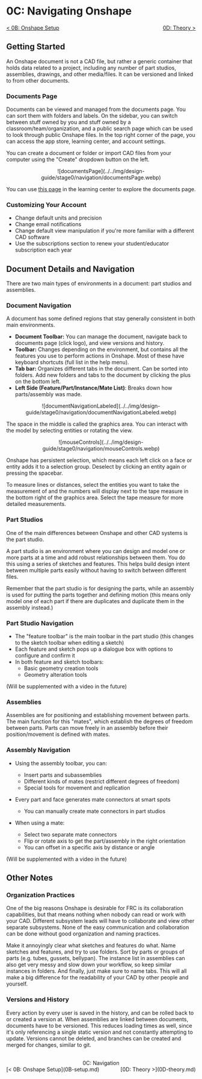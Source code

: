 <style>
.right{
    float:right;
}
.center{
    text-align:center;
}

.left{
    float:left;
}
</style>

# 0C: Navigating Onshape

<span class="left">[< 0B: Onshape Setup](0B-setup.md)</span> <span class="right">[0D: Theory >](0D-theory.md)</span>
<br>


## Getting Started
An Onshape document is not a CAD file, but rather a generic container that holds data related to a project, including any number of part studios, assemblies, drawings, and other media/files. It can be versioned and linked to from other documents. 

### Documents Page
Documents can be viewed and managed from the documents page. You can sort them with folders and labels. On the sidebar, you can switch between stuff owned by you and stuff owned by a classroom/team/organization, and a public search page which can be used to look through public Onshape files. In the top right corner of the page, you can access the app store, learning center, and account settings.

You can create a document or folder or import CAD files from your computer using the "Create" dropdown button on the left.

<center>![documentsPage](../../img/design-guide/stage0/navigation/documentsPage.webp)</center>

You can use [this page](https://learn.onshape.com/learn/course/navigating-onshape/onshape-interface/the-documents-page?page=1) in the learning center to explore the documents page.

### Customizing Your Account

- Change default units and precision
- Change email notifications
- Change default view manipulation if you're more familiar with a different CAD software
- Use the subscriptions section to renew your student/educator subscription each year


## Document Details and Navigation

There are two main types of environments in a document: part studios and assemblies.

### Document Navigation
A document has some defined regions that stay generally consistent in both main environments.

- **Document Toolbar:** You can manage the document, navigate back to documents page (click logo), and view versions and history.
- **Toolbar:** Changes depending on the environment, but contains all the features you use to perform actions in Onshape. Most of these have keyboard shortcuts (full list in the help menu).
- **Tab bar:** Organizes different tabs in the document. Can be sorted into folders. Add new folders and tabs to the document by clicking the plus on the bottom left.
- **Left Side (Feature/Part/Instance/Mate List)**: Breaks down how parts/assembly was made.

<center> ![documentNavigationLabeled](../../img/design-guide/stage0/navigation/documentNavigationLabeled.webp) </center>

The space in the middle is called the graphics area. You can interact with the model by selecting entities or rotating the view. 


<center> ![mouseControls](../../img/design-guide/stage0/navigation/mouseControls.webp) </center>

Onshape has persistent selection, which means each left click on a face or entity adds it to a selection group. Deselect by clicking an entity again or pressing the spacebar.

To measure lines or distances, select the entities you want to take the measurement of and the numbers will display next to the tape measure in the bottom right of the graphics area. Select the tape measure for more detailed measurements.

### Part Studios
One of the main differences between Onshape and other CAD systems is the part studio. 

A part studio is an environment where you can design and model one or more parts at a time and add robust relationships between them. You do this using a series of sketches and features. This helps build design intent between multiple parts easily without having to switch between different files.

Remember that the part studio is for designing the parts, while an assembly is used for putting the parts together and defining motion (this means only model one of each part if there are duplicates and duplicate them in the assembly instead.)

### Part Studio Navigation

- The "feature toolbar" is the main toolbar in the part studio (this changes to the sketch toolbar when editing a sketch)
- Each feature and sketch pops up a dialogue box with options to configure and confirm it
- In both feature and sketch toolbars:
    - Basic geometry creation tools
    - Geometry alteration tools

(Will be supplemented with a video in the future)

### Assemblies
Assemblies are for positioning and establishing movement between parts. The main function for this "mates", which establish the degrees of freedom between parts. Parts can move freely in an assembly before their position/movement is defined with mates. 

### Assembly Navigation

- Using the assembly toolbar, you can:
    - Insert parts and subassemblies
    - Different kinds of mates (restrict different degrees of freedom)
    - Special tools for movement and replication

- Every part and face generates mate connectors at smart spots
    - You can manually create mate connectors in part studios

- When using a mate:
    - Select two separate mate connectors
    - Flip or rotate axis to get the part/assembly in the right orientation
    - You can offset in a specific axis by distance or angle

(Will be supplemented with a video in the future)

## Other Notes

### Organization Practices
One of the big reasons Onshape is desirable for FRC is its collaboration capabilities, but that means nothing when nobody can read or work with your CAD. Different subsystem leads will have to collaborate and view other separate subsystems. None of the easy communication and collaboration can be done without good organization and naming practices.

Make it annoyingly clear what sketches and features do what. Name sketches and features, and try to use folders. Sort by parts or groups of parts (e.g. tubes, gussets, bellypan). The instance list in assemblies can also get very messy and slow down your workflow, so keep similar instances in folders. And finally, just make sure to name tabs. This will all make a big difference for the readability of your CAD by other people and yourself.

### Versions and History
Every action by every user is saved in the history, and can be rolled back to or created a version at. When assemblies are linked between documents, documents have to be versioned. This reduces loading times as well, since it's only referencing a single static version and not constantly attempting to update. Versions cannot be deleted, and branches can be created and merged for changes, similar to git.


<br>
<center>0C: Navigation</center> 
<span class="left">[< 0B: Onshape Setup](0B-setup.md)</span> <span class="right">[0D: Theory >](0D-theory.md)</span>
<br>
<br>